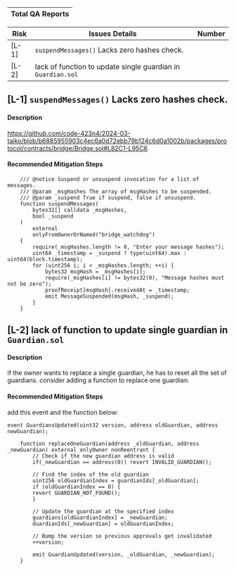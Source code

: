 | Total QA Reports |
|------------------|

| Risk   | Issues Details                                               | Number|          
|--------|--------------------------------------------------------------|-------|
| [L-1]  | `suspendMessages()` Lacks zero hashes check.                 |       |
| [L-2]  | lack of function to update single guardian in `Guardian.sol` |       |


## [L-1] `suspendMessages()` Lacks zero hashes check.

#### Description
https://github.com/code-423n4/2024-03-taiko/blob/b6885955903c4ec6a0d72ebb79b124c6d0a1002b/packages/protocol/contracts/bridge/Bridge.sol#L82C1-L95C6

#### Recommended Mitigation Steps
```solidity
    /// @notice Suspend or unsuspend invocation for a list of messages.
    /// @param _msgHashes The array of msgHashes to be suspended.
    /// @param _suspend True if suspend, false if unsuspend.
    function suspendMessages(
        bytes32[] calldata _msgHashes,
        bool _suspend
    )
        external
        onlyFromOwnerOrNamed("bridge_watchdog")
    {
        require(_msgHashes.length != 0, "Enter your message hashes");
        uint64 _timestamp = _suspend ? type(uint64).max : uint64(block.timestamp);
        for (uint256 i; i < _msgHashes.length; ++i) {
            bytes32 msgHash = _msgHashes[i];
            require(_msgHashes[i] != bytes32(0), "Message hashes must not be zero");
            proofReceipt[msgHash].receivedAt = _timestamp;
            emit MessageSuspended(msgHash, _suspend);
        }
    }

```

## [L-2] lack of function to update single guardian in `Guardian.sol`

#### Description
if the owner wants to replace a single guardian, he has to reset all the set of guardians.
consider adding a function to replace one guardian.

#### Recommended Mitigation Steps
add this event and the function below:
```solidity
event GuardiansUpdated(uint32 version, address oldGuardian, address newGuardian);
```
```solidity
    function replaceOneGuardian(address _oldGuardian, address _newGuardian) external onlyOwner nonReentrant {
        // Check if the new guardian address is valid
        if(_newGuardian == address(0)) revert INVALID_GUARDIAN();

        // Find the index of the old guardian
        uint256 oldGuardianIndex = guardianIds[_oldGuardian];
        if (oldGuardianIndex == 0) {
        revert GUARDIAN_NOT_FOUND();
        }

        // Update the guardian at the specified index
        guardians[oldGuardianIndex] = _newGuardian;
        duardianIds[_newGuardian] = oldGuardianIndex;

        // Bump the version so previous approvals get invalidated
        ++version;

        emit GuardianUpdated(version, _oldGuardian, _newGuardian);
    }
```
